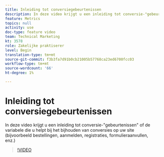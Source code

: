 ```yaml
---
title: Inleiding tot conversiegebeurtenissen
description: In deze video krijgt u een inleiding tot conversie-"gebeurtenissen" of de variabele die u helpt bij het bijhouden van conversies op uw site (bijvoorbeeld bestellingen, aanmelden, registraties, formulieraanvullen, enz.)
feature: Metrics
topics: null
activity: use
doc-type: feature video
team: Technical Marketing
kt: 3578
role: Zakelijke praktiserer
level: Begin
translation-type: tm+mt
source-git-commit: f3b3fa7d91b0cb21005b57768ca23ed6700fcc03
workflow-type: tm+mt
source-wordcount: '66'
ht-degree: 1%

---
```



# Inleiding tot conversiegebeurtenissen

In deze video krijgt u een inleiding tot conversie-&quot;gebeurtenissen&quot; of de variabele die u helpt bij het bijhouden van conversies op uw site (bijvoorbeeld bestellingen, aanmelden, registraties, formulieraanvullen, enz.)

>[!VIDEO](https://video.tv.adobe.com/v/28764/?quality=12)
